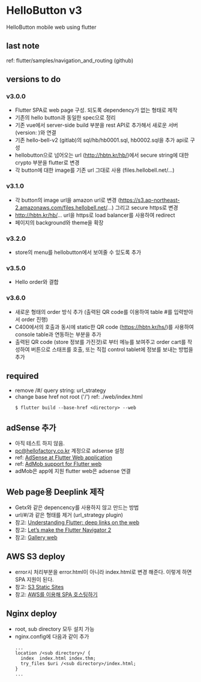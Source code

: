 # HelloButton v3

HelloButton mobile web using flutter

## last note
ref: flutter/samples/navigation_and_routing (github)


## versions to do

### v3.0.0
- Flutter SPA로 web page 구성. 되도록 dependency가 없는 형태로 제작
- 기존의 hello button과 동일한 spec으로 정리
- 기존 vue에서 server-side build 부분을 rest API로 추가해서 새로운 서버 (version: )와 연결
- 기존 hello-bell-v2 (gitlab)의 sql/hb/hb0001.sql, hb0002.sql을 추가 api로 구성
- hellobutton으로 넘어오는 url (http://hbtn.kr/hb/<secure string>)에서 secure string에 대한 crypto 부분을 flutter로 변경
- 각 button에 대한 image를 기존 url 그대로 사용 (files.hellobell.net/...)

### v3.1.0
- 각 button의 image url을 amazon url로 변경 (https://s3.ap-northeast-2.amazonaws.com/files.hellobell.net/...) 그리고 secure https로 변경
- http://hbtn.kr/hb/... url을 https로 load balancer를 사용하여 redirect
- 페이지의 background와 theme을 확장

### v3.2.0
- store의 menu를 hellobutton에서 보여줄 수 있도록 추가

### v3.5.0
- Hello order와 결합

### v3.6.0
- 새로운 형태의 order 방식 추가 (출력된 QR code를 이용하여 table #를 입력받아서 order 진행)
- C400에서의 호출과 동시에 static한 QR code (https://hbtn.kr/hs/<store key>)를 사용하여 console table과 연동하는 부분을 추가
- 출력된 QR code (store 정보를 가진것)로 부터 메뉴를 보여주고 order cart를 작성하여 버튼으로 스태프를 호출, 또는 직접 control tablet에 정보를 보내는 방법을 추가

## required

- remove /#/ query string: url_strategy
- change base href not root ('/') ref: ./web/index.html
  ```
  $ flutter build --base-href <directory> --web
  ```

## adSense 추가
- 아직 테스트 하지 않음.
- pc@hellofactory.co.kr 계정으로 adsense 설정
- ref: [AdSense at Flutter Web application](https://stackoverflow.com/questions/57909791/is-it-possible-to-insert-google-adsense-at-flutter-web-application)
- ref: [AdMob support for Flutter web](https://stackoverflow.com/questions/67560795/is-there-admob-support-for-flutter-web)
- adMob은 app에 지원 flutter web은 adsense 연결

## Web page용 Deeplink 제작
- Getx와 같은 depencency를 사용하지 않고 만드는 방법
- url/#/과 같은 형태를 제거 (url_strategy plugin)
- 참고: [Understanding Flutter: deep links on the web](https://sellsbrothers.com/understanding-flutter-deep-links-on-the-web)
- 참고: [Let’s make the Flutter Navigator 2](https://medium.com/flutter-community/lets-make-the-flutter-navigator-2-bc5953251c3e)
- 참고: [Gallery web](https://github.com/aliyazdi75/gallery)

## AWS S3 deploy
- error시 처리부분을 error.html이 아니라 index.html로 변경 해준다. 이렇게 하면 SPA 지원이 된다.
- 참고: [S3 Static Sites
](https://gist.github.com/bradwestfall/b5b0e450015dbc9b4e56e5f398df48ff)
- 참고: [AWS를 이용해 SPA 호스팅하기](https://wormwlrm.github.io/2020/11/15/SPA-hosting-via-AWS.html)

## Nginx deploy
- root, sub directory 모두 설치 가능
- nginx.config에 다음과 같이 추가
  ```
  ...
  location /<sub directory>/ {
    index  index.html index.thm;
    try_files $uri /<sub directory>/index.html;
  }
  ...
  ```